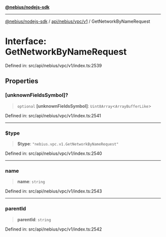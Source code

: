 [**@nebius/nodejs-sdk**](../../../../../README.md)

***

[@nebius/nodejs-sdk](../../../../../README.md) / [api/nebius/vpc/v1](../README.md) / GetNetworkByNameRequest

# Interface: GetNetworkByNameRequest

Defined in: src/api/nebius/vpc/v1/index.ts:2539

## Properties

### \[unknownFieldsSymbol\]?

> `optional` **\[unknownFieldsSymbol\]**: `Uint8Array`\<`ArrayBufferLike`\>

Defined in: src/api/nebius/vpc/v1/index.ts:2541

***

### $type

> **$type**: `"nebius.vpc.v1.GetNetworkByNameRequest"`

Defined in: src/api/nebius/vpc/v1/index.ts:2540

***

### name

> **name**: `string`

Defined in: src/api/nebius/vpc/v1/index.ts:2543

***

### parentId

> **parentId**: `string`

Defined in: src/api/nebius/vpc/v1/index.ts:2542
